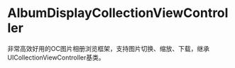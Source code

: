 # AlbumDisplayCollectionViewController
非常高效好用的OC图片相册浏览框架，支持图片切换、缩放、下载，继承UICollectionViewController基类。
